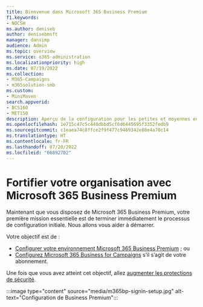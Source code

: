 ```yaml
---
title: Bienvenue dans Microsoft 365 Business Premium
f1.keywords:
- NOCSH
ms.author: deniseb
author: denisebmsft
manager: dansimp
audience: Admin
ms.topic: overview
ms.service: o365-administration
ms.localizationpriority: high
ms.date: 07/19/2022
ms.collection:
- M365-Campaigns
- m365solution-smb
ms.custom:
- MiniMaven
search.appverid:
- BCS160
- MET150
description: Aperçu de la configuration pour les petites et moyennes entreprises et des campagnes. Comment configurer la cybersécurité et éviter les cyberattaques.
ms.openlocfilehash: 1e715c47c5c440dbbd5cf6d6445695f3352fedb9
ms.sourcegitcommit: c1eaea74c8ffce2f9f477c9469342e88e4a70c14
ms.translationtype: HT
ms.contentlocale: fr-FR
ms.lasthandoff: 07/20/2022
ms.locfileid: "66892702"
---
```

# <a name="fortify-your-organization-with-microsoft-365-business-premium"></a>Fortifier votre organisation avec Microsoft 365 Business Premium

Maintenant que vous disposez de Microsoft 365 Business Premium, votre première mission essentielle est de terminer immédiatement le processus de configuration initiale. Nous allons vous aider à démarrer.

Votre objectif est de :

- [Configurer votre environnement Microsoft 365 Business Premium](m365bp-setup.md) ; ou
- [Configurez Microsoft 365 Business for Campaigns](m365-campaigns-setup.md) s’il s’agit de votre abonnement.

Une fois que vous avez atteint cet objectif, allez [augmenter les protections de sécurité](m365bp-security-overview.md).

:::image type="content" source="media/m365bp-signin-setup.jpg" alt-text="Configuration de Business Premium":::
